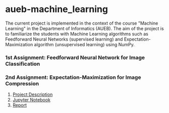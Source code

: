 # aueb-machine_learning

The current project is implemented in the context of the course "Machine Learning" in the Department of Informatics (AUEB). The aim of the project is to familiarize the students with Machine Learning algorithms such as Feedforward Neural Networks (supervised learning) and Expectation-Maximization algorithm (unsupervised learning) using NumPy.

### 1st Assignment: Feedforward Neural Network for Image Classification

### 2nd Assignment: Expectation-Maximization for Image Compression
1. [Project Description](EM-algorithm/Proj2_EM_Description.pdf)
2. [Jupyter Notebook](EM-algorithm/jupyter_notebook/Project_2.ipynb)
3. [Report](EM-algorithm/report/report.pdf)
